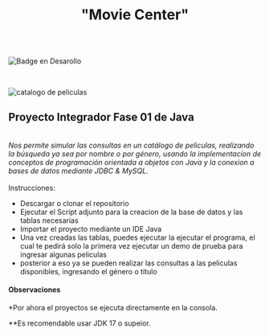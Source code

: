 <h1 ALIGN="CENTER">"Movie Center"</h1>
<br><br>

   ![Badge en Desarollo](https://img.shields.io/badge/STATUS-EN%20DESAROLLO-green)

<br>

![catalogo de peliculas](https://github.com/MiguelFOlivar/create-java-app/assets/91326484/aea4e24c-fd74-4082-9011-eb01755f6167)

<h2> Proyecto Integrador Fase 01 de Java  </h2>
<br>
<em/>
Nos permite simular las consultas en un catálogo de peliculas, realizando la búsqueda ya sea por nombre o por género, usando la implementacion de conceptos de 
programación orientada a objetos con Java y la conexion a bases de datos mediante JDBC &amp MySQL.
</em>
<br><br>
Instrucciones:
<br>
<ul>
  <li>Descargar o clonar el repositorio</li>
  <li>Ejecutar el Script adjunto para la creacion de la base de datos y las tablas necesarias</li>
  <li>Importar el proyecto mediante un IDE Java</li>
  <li>Una vez creadas las tablas, puedes ejecutar la ejecutar el programa, el cual te pedirá solo la primera vez ejecutar un demo de prueba para ingresar algunas peliculas</li>
  <li>posterior a eso ya se pueden realizar las consultas a las peliculas disponibles, ingresando el género o título</li>
</ul>

<h4>Observaciones</h4>
<p>*Por ahora el proyectos se ejecuta directamente en la consola.</p>
<p>**Es recomendable usar JDK 17 o supeior.</p>



